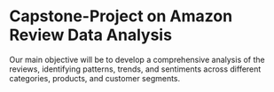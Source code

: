 # Capstone-Project on  Amazon Review Data Analysis
Our main objective will be to develop a comprehensive analysis of the reviews, identifying patterns, trends, and sentiments across different categories, products, and customer segments.
